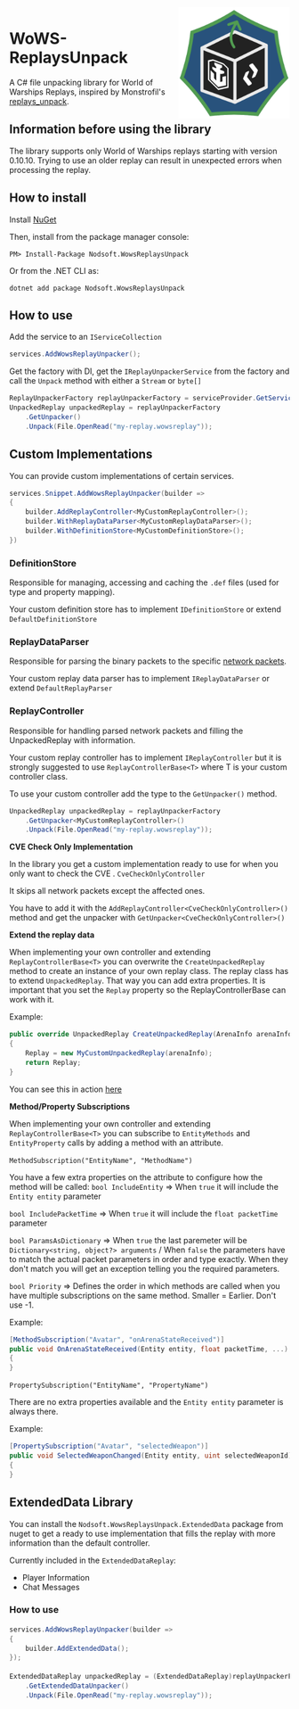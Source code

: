 
<img align="right" src="logo.png" alt="logo" width="200"/>

# WoWS-ReplaysUnpack
A C# file unpacking library for World of Warships Replays, inspired by Monstrofil's [replays_unpack](https://github.com/Monstrofil/replays_unpack/).

## Information before using the library
The library supports only World of Warships replays starting with version 0.10.10. 
Trying to use an older replay can result in unexpected errors when processing the replay.

## How to install
Install  [NuGet](http://docs.nuget.org/docs/start-here/installing-nuget)

Then, install from the package manager console:

```
PM> Install-Package Nodsoft.WowsReplaysUnpack
```
Or from the .NET CLI as:
```
dotnet add package Nodsoft.WowsReplaysUnpack
```

## How to use
Add the service to an `IServiceCollection`
```csharp
services.AddWowsReplayUnpacker();
```
Get the factory with DI, get the `IReplayUnpackerService` from the factory and call the `Unpack` method with either a `Stream` or `byte[]`
```csharp
ReplayUnpackerFactory replayUnpackerFactory = serviceProvider.GetService<ReplayUnpackerFactory>();
UnpackedReplay unpackedReplay = replayUnpackerFactory
	.GetUnpacker()
	.Unpack(File.OpenRead("my-replay.wowsreplay"));
```
## Custom Implementations
You can provide custom implementations of certain services.
```csharp
services.Snippet.AddWowsReplayUnpacker(builder =>
{
	builder.AddReplayController<MyCustomReplayController>();
	builder.WithReplayDataParser<MyCustomReplayDataParser>();
	builder.WithDefinitionStore<MyCustomDefinitionStore>();
})
```
### DefinitionStore
Responsible for managing, accessing and caching the `.def` files (used for type and property mapping).

Your custom definition store has to implement `IDefinitionStore` or extend `DefaultDefinitionStore`


### ReplayDataParser
Responsible for parsing the binary packets to the specific [network packets](Nodsoft.WowsReplaysUnpack.Core/Network/Packets).

Your custom replay data parser has to implement `IReplayDataParser` or extend `DefaultReplayParser`

### ReplayController
Responsible for handling parsed network packets and filling the UnpackedReplay with information.

Your custom replay controller has to implement `IReplayController` but it is strongly suggested to use `ReplayControllerBase<T>` where T is your custom controller class.

To use your custom controller add the type to the `GetUnpacker()` method.
```csharp
UnpackedReplay unpackedReplay = replayUnpackerFactory
	.GetUnpacker<MyCustomReplayController>()
	.Unpack(File.OpenRead("my-replay.wowsreplay"));
```
**CVE Check Only Implementation**

In the library you get a custom implementation ready to use for when you only want to check the CVE .
`CveCheckOnlyController`

It skips all network packets except the affected ones.

You have to add it with the `AddReplayController<CveCheckOnlyController>()` method and get the unpacker with `GetUnpacker<CveCheckOnlyController>()`

**Extend the replay data**

When implementing your own controller and extending `ReplayControllerBase<T>` you can overwrite the `CreateUnpackedReplay` method to create an instance of your own replay class.
The replay class has to extend `UnpackedReplay`. 
That way you can add extra properties.
It is important that you set the `Replay` property so the ReplayControllerBase can work with it.

Example:
```csharp
public override UnpackedReplay CreateUnpackedReplay(ArenaInfo arenaInfo)
{
	Replay = new MyCustomUnpackedReplay(arenaInfo);
	return Replay;
}
```
You can see this in action [here](Nodsoft.WowsReplaysUnpack.ExtendedData/ExtendedDataController.cs)

**Method/Property Subscriptions**

When implementing your own controller and extending `ReplayControllerBase<T>` you can subscribe to `EntityMethods` and `EntityProperty` calls by adding a method with an attribute.

`MethodSubscription("EntityName", "MethodName")`

You have a few extra properties on the attribute to configure how the method will be called:
`bool IncludeEntity` => When `true` it will include the `Entity entity` parameter

`bool IncludePacketTime` => When `true` it will include the `float packetTime` parameter

`bool ParamsAsDictionary` => When `true` the last paremeter will be `Dictionary<string, object?> arguments` / When `false` the parameters have to match the actual packet parameters in order and type exactly. When they don't match you will get an exception telling you the required parameters.

`bool Priority` => Defines the order in which methods are called when you have multiple subscriptions on the same method. Smaller = Earlier. Don't use -1.

Example:
```csharp
[MethodSubscription("Avatar", "onArenaStateReceived")]
public void OnArenaStateReceived(Entity entity, float packetTime, ...)
{
}
```

`PropertySubscription("EntityName", "PropertyName")`

There are no extra properties available and the `Entity entity` parameter is always there.

Example:

```csharp
[PropertySubscription("Avatar", "selectedWeapon")]
public void SelectedWeaponChanged(Entity entity, uint selectedWeaponId)
{
}
```

## ExtendedData Library
You can install the `Nodsoft.WowsReplaysUnpack.ExtendedData` package from nuget to get a ready to use implementation that fills the replay with more information than the default controller.

Currently included in the `ExtendedDataReplay`:

 - Player Information
 - Chat Messages

### How to use
```csharp
services.AddWowsReplayUnpacker(builder =>
{
	builder.AddExtendedData();
});

ExtendedDataReplay unpackedReplay = (ExtendedDataReplay)replayUnpackerFactory
	.GetExtendedDataUnpacker()
	.Unpack(File.OpenRead("my-replay.wowsreplay"));
```
